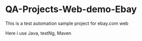 # QA-Projects-Web-demo-Ebay

This is a test automation sample project for ebay.com web

Here i use Java, testNg, Maven
